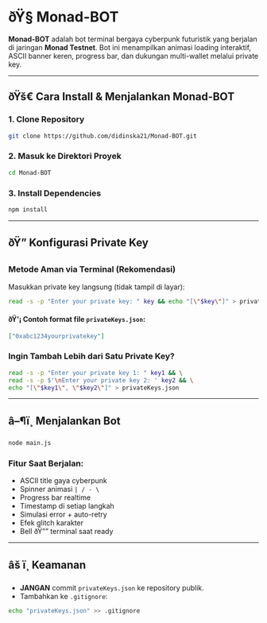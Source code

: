 # ðŸ§  Monad-BOT

**Monad-BOT** adalah bot terminal bergaya cyberpunk futuristik yang berjalan di jaringan **Monad Testnet**. Bot ini menampilkan animasi loading interaktif, ASCII banner keren, progress bar, dan dukungan multi-wallet melalui private key.

---

## ðŸš€ Cara Install & Menjalankan Monad-BOT

### 1. Clone Repository

```bash
git clone https://github.com/didinska21/Monad-BOT.git
```

### 2. Masuk ke Direktori Proyek

```bash
cd Monad-BOT
```

### 3. Install Dependencies

```bash
npm install
```

---

## ðŸ” Konfigurasi Private Key

### Metode Aman via Terminal (Rekomendasi)

Masukkan private key langsung (tidak tampil di layar):

```bash
read -s -p "Enter your private key: " key && echo "[\"$key\"]" > privateKeys.json
```

#### ðŸ’¡ Contoh format file `privateKeys.json`:

```json
["0xabc1234yourprivatekey"]
```

### Ingin Tambah Lebih dari Satu Private Key?

```bash
read -s -p "Enter your private key 1: " key1 && \
read -s -p $'\nEnter your private key 2: ' key2 && \
echo "[\"$key1\", \"$key2\"]" > privateKeys.json
```

---

## â–¶ï¸ Menjalankan Bot

```bash
node main.js
```

### Fitur Saat Berjalan:
- ASCII title gaya cyberpunk
- Spinner animasi `| / - \`
- Progress bar realtime
- Timestamp di setiap langkah
- Simulasi error + auto-retry
- Efek glitch karakter
- Bell ðŸ”” terminal saat ready

---

## âš ï¸ Keamanan

- **JANGAN** commit `privateKeys.json` ke repository publik.
- Tambahkan ke `.gitignore`:

```bash
echo "privateKeys.json" >> .gitignore
```
